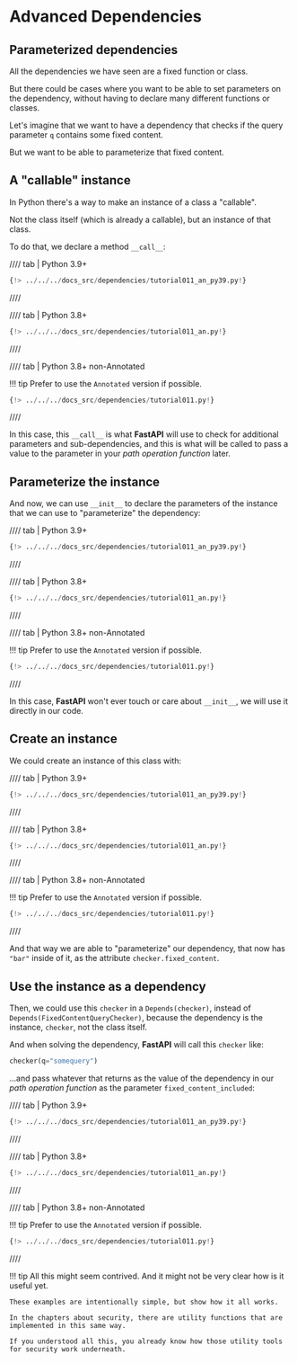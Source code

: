 # Advanced Dependencies

## Parameterized dependencies

All the dependencies we have seen are a fixed function or class.

But there could be cases where you want to be able to set parameters on the dependency, without having to declare many different functions or classes.

Let's imagine that we want to have a dependency that checks if the query parameter `q` contains some fixed content.

But we want to be able to parameterize that fixed content.

## A "callable" instance

In Python there's a way to make an instance of a class a "callable".

Not the class itself (which is already a callable), but an instance of that class.

To do that, we declare a method `__call__`:

//// tab | Python 3.9+

```Python hl_lines="12"
{!> ../../../docs_src/dependencies/tutorial011_an_py39.py!}
```

////

//// tab | Python 3.8+

```Python hl_lines="11"
{!> ../../../docs_src/dependencies/tutorial011_an.py!}
```

////

//// tab | Python 3.8+ non-Annotated

!!! tip
    Prefer to use the `Annotated` version if possible.

```Python hl_lines="10"
{!> ../../../docs_src/dependencies/tutorial011.py!}
```

////

In this case, this `__call__` is what **FastAPI** will use to check for additional parameters and sub-dependencies, and this is what will be called to pass a value to the parameter in your *path operation function* later.

## Parameterize the instance

And now, we can use `__init__` to declare the parameters of the instance that we can use to "parameterize" the dependency:

//// tab | Python 3.9+

```Python hl_lines="9"
{!> ../../../docs_src/dependencies/tutorial011_an_py39.py!}
```

////

//// tab | Python 3.8+

```Python hl_lines="8"
{!> ../../../docs_src/dependencies/tutorial011_an.py!}
```

////

//// tab | Python 3.8+ non-Annotated

!!! tip
    Prefer to use the `Annotated` version if possible.

```Python hl_lines="7"
{!> ../../../docs_src/dependencies/tutorial011.py!}
```

////

In this case, **FastAPI** won't ever touch or care about `__init__`, we will use it directly in our code.

## Create an instance

We could create an instance of this class with:

//// tab | Python 3.9+

```Python hl_lines="18"
{!> ../../../docs_src/dependencies/tutorial011_an_py39.py!}
```

////

//// tab | Python 3.8+

```Python hl_lines="17"
{!> ../../../docs_src/dependencies/tutorial011_an.py!}
```

////

//// tab | Python 3.8+ non-Annotated

!!! tip
    Prefer to use the `Annotated` version if possible.

```Python hl_lines="16"
{!> ../../../docs_src/dependencies/tutorial011.py!}
```

////

And that way we are able to "parameterize" our dependency, that now has `"bar"` inside of it, as the attribute `checker.fixed_content`.

## Use the instance as a dependency

Then, we could use this `checker` in a `Depends(checker)`, instead of `Depends(FixedContentQueryChecker)`, because the dependency is the instance, `checker`, not the class itself.

And when solving the dependency, **FastAPI** will call this `checker` like:

```Python
checker(q="somequery")
```

...and pass whatever that returns as the value of the dependency in our *path operation function* as the parameter `fixed_content_included`:

//// tab | Python 3.9+

```Python hl_lines="22"
{!> ../../../docs_src/dependencies/tutorial011_an_py39.py!}
```

////

//// tab | Python 3.8+

```Python hl_lines="21"
{!> ../../../docs_src/dependencies/tutorial011_an.py!}
```

////

//// tab | Python 3.8+ non-Annotated

!!! tip
    Prefer to use the `Annotated` version if possible.

```Python hl_lines="20"
{!> ../../../docs_src/dependencies/tutorial011.py!}
```

////

!!! tip
    All this might seem contrived. And it might not be very clear how is it useful yet.

    These examples are intentionally simple, but show how it all works.

    In the chapters about security, there are utility functions that are implemented in this same way.

    If you understood all this, you already know how those utility tools for security work underneath.
